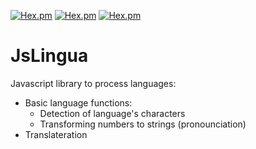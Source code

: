 [![Hex.pm](https://img.shields.io/badge/Project-JsLingua-yellow.svg?style=plastic)](https://kariminf.github.com/JsLingua)
[![Hex.pm](https://img.shields.io/badge/License-Apache_2-yellow.svg?style=plastic)](https://github.com/kariminf/JsLingua/blob/master/LICENSE)
[![Hex.pm](https://img.shields.io/badge/Version-0.0.0-yellow.svg?style=plastic)](https://github.com/kariminf/JsLingua/releases)

JsLingua
===========
Javascript library to process languages:
* Basic language functions:
  * Detection of language's characters 
  * Transforming numbers to strings (pronounciation)
* Translateration
